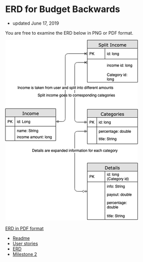 # ERD for Budget Backwards
+ updated June 17, 2019

You are free to examine the ERD below in PNG or PDF format.


![ERD png](budget_erd.png)

[ERD in PDF format](budget_erd.pdf) 

+ [Readme](https://treypage.github.io/budget-backwards/)
+ [User stories](user-stories.md)
+ [ERD](ERD.md)
+ [Milestone 2](milestone-2.md)
